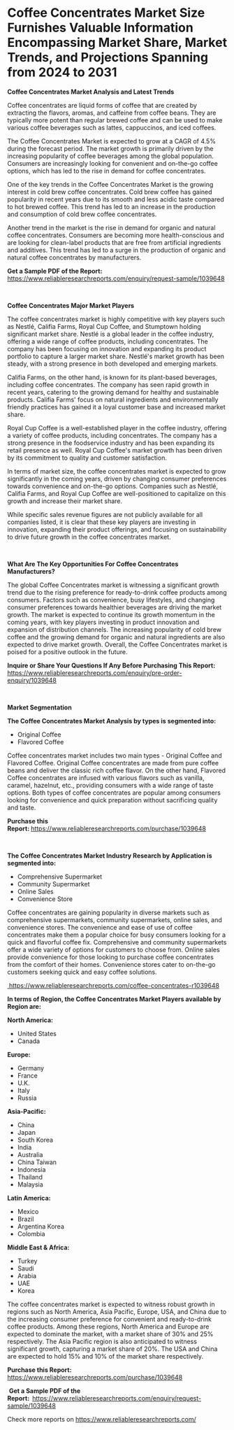 <p><h1>Coffee Concentrates Market Size Furnishes Valuable Information Encompassing Market Share, Market Trends, and Projections Spanning from 2024 to 2031</h1></p><p><strong>Coffee Concentrates Market Analysis and Latest Trends</strong></p>
<p><p>Coffee concentrates are liquid forms of coffee that are created by extracting the flavors, aromas, and caffeine from coffee beans. They are typically more potent than regular brewed coffee and can be used to make various coffee beverages such as lattes, cappuccinos, and iced coffees.</p><p>The Coffee Concentrates Market is expected to grow at a CAGR of 4.5% during the forecast period. The market growth is primarily driven by the increasing popularity of coffee beverages among the global population. Consumers are increasingly looking for convenient and on-the-go coffee options, which has led to the rise in demand for coffee concentrates.</p><p>One of the key trends in the Coffee Concentrates Market is the growing interest in cold brew coffee concentrates. Cold brew coffee has gained popularity in recent years due to its smooth and less acidic taste compared to hot brewed coffee. This trend has led to an increase in the production and consumption of cold brew coffee concentrates.</p><p>Another trend in the market is the rise in demand for organic and natural coffee concentrates. Consumers are becoming more health-conscious and are looking for clean-label products that are free from artificial ingredients and additives. This trend has led to a surge in the production of organic and natural coffee concentrates by manufacturers.</p></p>
<p><strong>Get a Sample PDF of the Report:&nbsp;</strong> <a href="https://www.reliableresearchreports.com/enquiry/request-sample/1039648">https://www.reliableresearchreports.com/enquiry/request-sample/1039648</a></p>
<p>&nbsp;</p>
<p><strong>Coffee Concentrates Major Market Players</strong></p>
<p><p>The coffee concentrates market is highly competitive with key players such as Nestlé, Califia Farms, Royal Cup Coffee, and Stumptown holding significant market share. Nestlé is a global leader in the coffee industry, offering a wide range of coffee products, including concentrates. The company has been focusing on innovation and expanding its product portfolio to capture a larger market share. Nestlé's market growth has been steady, with a strong presence in both developed and emerging markets.</p><p>Califia Farms, on the other hand, is known for its plant-based beverages, including coffee concentrates. The company has seen rapid growth in recent years, catering to the growing demand for healthy and sustainable products. Califia Farms' focus on natural ingredients and environmentally friendly practices has gained it a loyal customer base and increased market share.</p><p>Royal Cup Coffee is a well-established player in the coffee industry, offering a variety of coffee products, including concentrates. The company has a strong presence in the foodservice industry and has been expanding its retail presence as well. Royal Cup Coffee's market growth has been driven by its commitment to quality and customer satisfaction.</p><p>In terms of market size, the coffee concentrates market is expected to grow significantly in the coming years, driven by changing consumer preferences towards convenience and on-the-go options. Companies such as Nestlé, Califia Farms, and Royal Cup Coffee are well-positioned to capitalize on this growth and increase their market share.</p><p>While specific sales revenue figures are not publicly available for all companies listed, it is clear that these key players are investing in innovation, expanding their product offerings, and focusing on sustainability to drive future growth in the coffee concentrates market.</p></p>
<p>&nbsp;</p>
<p><strong>What Are The Key Opportunities For Coffee Concentrates Manufacturers?</strong></p>
<p><p>The global Coffee Concentrates market is witnessing a significant growth trend due to the rising preference for ready-to-drink coffee products among consumers. Factors such as convenience, busy lifestyles, and changing consumer preferences towards healthier beverages are driving the market growth. The market is expected to continue its growth momentum in the coming years, with key players investing in product innovation and expansion of distribution channels. The increasing popularity of cold brew coffee and the growing demand for organic and natural ingredients are also expected to drive market growth. Overall, the Coffee Concentrates market is poised for a positive outlook in the future.</p></p>
<p><strong>Inquire or Share Your Questions If Any Before Purchasing This Report:</strong> <a href="https://www.reliableresearchreports.com/enquiry/pre-order-enquiry/1039648">https://www.reliableresearchreports.com/enquiry/pre-order-enquiry/1039648</a></p>
<p>&nbsp;</p>
<p><strong>Market Segmentation</strong></p>
<p><strong>The Coffee Concentrates Market Analysis by types is segmented into:</strong></p>
<p><ul><li>Original Coffee</li><li>Flavored Coffee</li></ul></p>
<p><p>Coffee concentrates market includes two main types - Original Coffee and Flavored Coffee. Original Coffee concentrates are made from pure coffee beans and deliver the classic rich coffee flavor. On the other hand, Flavored Coffee concentrates are infused with various flavors such as vanilla, caramel, hazelnut, etc., providing consumers with a wide range of taste options. Both types of coffee concentrates are popular among consumers looking for convenience and quick preparation without sacrificing quality and taste.</p></p>
<p><strong>Purchase this Report:&nbsp;</strong><a href="https://www.reliableresearchreports.com/purchase/1039648">https://www.reliableresearchreports.com/purchase/1039648</a></p>
<p>&nbsp;</p>
<p><strong>The Coffee Concentrates Market Industry Research by Application is segmented into:</strong></p>
<p><ul><li>Comprehensive Supermarket</li><li>Community Supermarket</li><li>Online Sales</li><li>Convenience Store</li></ul></p>
<p><p>Coffee concentrates are gaining popularity in diverse markets such as comprehensive supermarkets, community supermarkets, online sales, and convenience stores. The convenience and ease of use of coffee concentrates make them a popular choice for busy consumers looking for a quick and flavorful coffee fix. Comprehensive and community supermarkets offer a wide variety of options for customers to choose from. Online sales provide convenience for those looking to purchase coffee concentrates from the comfort of their homes. Convenience stores cater to on-the-go customers seeking quick and easy coffee solutions.</p></p>
<p><a href="https://www.reliableresearchreports.com/coffee-concentrates-r1039648">&nbsp;https://www.reliableresearchreports.com/coffee-concentrates-r1039648</a></p>
<p><strong>In terms of Region, the Coffee Concentrates Market Players available by Region are:</strong></p>
<p>
    <p> <strong> North America: </strong>
        <ul>
            <li>United States</li>
            <li>Canada</li>
        </ul>
        </p> 
    <p> <strong> Europe: </strong>
        <ul>
            <li>Germany</li>
            <li>France</li>
            <li>U.K.</li>
            <li>Italy</li>
            <li>Russia</li>
        </ul>
        </p> 
    <p> <strong> Asia-Pacific: </strong>
        <ul>
            <li>China</li>
            <li>Japan</li>
            <li>South Korea</li>
            <li>India</li>
            <li>Australia</li>
            <li>China Taiwan</li>
            <li>Indonesia</li>
            <li>Thailand</li>
            <li>Malaysia</li>
        </ul>
        </p> 
    <p> <strong> Latin America: </strong>
        <ul>
            <li>Mexico</li>
            <li>Brazil</li>
            <li>Argentina Korea</li>
            <li>Colombia</li>
        </ul>
        </p> 
    <p> <strong> Middle East & Africa: </strong>
        <ul>
            <li>Turkey</li>
            <li>Saudi</li>
            <li>Arabia</li>
            <li>UAE</li>
            <li>Korea</li>
        </ul>
    </p>
    </p>
<p><p>The coffee concentrates market is expected to witness robust growth in regions such as North America, Asia Pacific, Europe, USA, and China due to the increasing consumer preference for convenient and ready-to-drink coffee products. Among these regions, North America and Europe are expected to dominate the market, with a market share of 30% and 25% respectively. The Asia Pacific region is also anticipated to witness significant growth, capturing a market share of 20%. The USA and China are expected to hold 15% and 10% of the market share respectively.</p></p>
<p><strong>Purchase this Report: </strong><a href="https://www.reliableresearchreports.com/purchase/1039648">https://www.reliableresearchreports.com/purchase/1039648</a></p>
<p>&nbsp;<strong>Get a Sample PDF of the Report:&nbsp;&nbsp;</strong><a href="https://www.reliableresearchreports.com/enquiry/request-sample/1039648">https://www.reliableresearchreports.com/enquiry/request-sample/1039648</a></p>
<p><strong></strong></p>
<p>Check more reports on <a href="https://www.reliableresearchreports.com/">https://www.reliableresearchreports.com/</a></p>